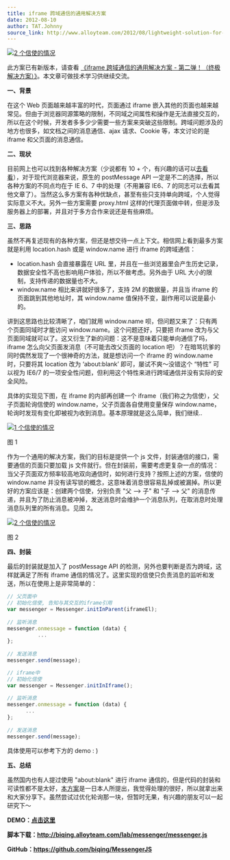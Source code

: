 ```yaml
---
title: iframe 跨域通信的通用解决方案
date: 2012-08-10
author: TAT.Johnny
source_link: http://www.alloyteam.com/2012/08/lightweight-solution-for-an-iframe-cross-domain-communication/
---
```


<!-- {% raw %} - for jekyll -->

[![2 个信使的情况](http://www.alloyteam.com/wp-content/uploads/2012/08/two_messenger.png "图 2")](http://www.alloyteam.com/wp-content/uploads/2012/08/two_messenger.png)

此方案已有新版本，请查看 [《iframe 跨域通信的通用解决方案 - 第二弹！（终极解决方案）》](http://www.alloyteam.com/2013/11/the-second-version-universal-solution-iframe-cross-domain-communication/)。本文章可做技术学习供继续交流。

**一、背景**

在这个 Web 页面越来越丰富的时代，页面通过 iframe 嵌入其他的页面也越来越常见。但由于浏览器同源策略的限制，不同域之间属性和操作是无法直接交互的，所以在这个时候，开发者多多少少需要一些方案来突破这些限制。跨域问题涉及的地方也很多，如文档之间的消息通信、ajax 请求、Cookie 等，本文讨论的是 iframe 和父页面的消息通信。

**二、现状**

目前网上也可以找到各种解决方案（少说都有 10 + 个，有兴趣的话可以[去看看](http://www.woiweb.net/10-cross-domain-methods.html)），对于现代浏览器来说，原生的 postMessage API 一定是不二的选择，所以各种方案的不同点均在于 IE 6、7 中的处理（不用兼容 IE6、7 的同志可以去看其他文章了）。当然这么多方案有各种优缺点，甚至有些只支持单向跨域，个人觉得实际意义不大。另外一些方案需要 proxy.html 这样的代理页面做中转，但是涉及服务器上的部署，并且对于多方合作来说还是有些麻烦。

**三、思路**

虽然不再复述现有的各种方案，但还是想交待一点上下文。相信网上看到最多方案就是利用 location.hash 或是 window.name 进行 iframe 的跨域通信：

-   location.hash 会直接暴露在 URL 里，并且在一些浏览器里会产生历史记录，数据安全性不高也影响用户体验，所以不做考虑。另外由于 URL 大小的限制，支持传递的数据量也不大。
-   window.name 相比来讲就好很多了，支持 2M 的数据量，并且当 iframe 的页面跳到其他地址时，其 window.name 值保持不变，副作用可以说是最小的。

讲到这思路也比较清晰了，咱们就用 window.name 呗，但问题又来了：只有两个页面同域时才能访问 window.name。这个问题还好，只要把 iframe 改为与父页面同域就可以了。这又衍生了新的问题：这不是意味着只能单向通信了吗，iframe 怎么向父页面发消息（不可能去改父页面的 location 吧）？在暗骂坑爹的同时偶然发现了一个很神奇的方法，就是想访问一个 iframe 的 window.name 时，只要将其 location 改为 ‘about:blank’ 即可，屡试不爽～没错这个 “特性” 可以视为 IE6/7 的一项安全性问题，但利用这个特性来进行跨域通信并没有实际的安全风险。

具体的实现见下图，在 iframe 的内部再创建一个 iframe（我们称之为信使），父子页面轮询信使的 window.name，父子页面各自使用变量保存 window.name，轮询时发现有变化即被视为收到消息。基本原理就是这么简单，我们继续..

[![1 个信使的情况](http://www.alloyteam.com/wp-content/uploads/2012/08/one_messenger1.png "图 1")](http://www.alloyteam.com/wp-content/uploads/2012/08/one_messenger1.png)

图 1

作为一个通用的解决方案，我们的目标是提供一个 js 文件，封装通信的接口，需要通信的页面只要加载 js 文件就行。但在封装前，需要考虑更复杂一点的情况：当父子页面双方频率较高地双向通信时，如何进行支持？按照上述的方案，信使的 window.name 并没有读写锁的概念，这意味着消息很容易乱掉或被漏掉。所以更好的方案应该是：创建两个信使，分别负责 "父 --> 子" 和 "子 --> 父" 的消息传递，并且为了防止消息被冲掉，发送消息时会维护一个消息队列，在取消息时处理消息队列里的所有消息。见图 2。

[![2 个信使的情况](http://www.alloyteam.com/wp-content/uploads/2012/08/two_messenger.png "图 2")](http://www.alloyteam.com/wp-content/uploads/2012/08/two_messenger.png)

图 2

**四、封装**

最后的封装就是加入了 postMessage API 的检测，另外也要判断是否为跨域，这样就满足了所有 iframe 通信的情况了。这里实现的信使只负责消息的监听和发送，所以在使用上是非常简单的：

```javascript
// 父页面中
// 初始化信使, 告知与其交互的iframe引用
var messenger = Messenger.initInParent(iframeEl);
 
// 监听消息
messenger.onmessage = function (data) {
          ...
};
 
// 发送消息
messenger.send(message);
```

```javascript
// iframe中
// 初始化信使
var messenger = Messenger.initInIframe();
 
// 监听消息
messenger.onmessage = function (data) {
      ...
};
 
// 发送消息
messenger.send(message);
```

具体使用可以参考下方的 demo : )

**五、总结**

虽然国内也有人提过使用 "about:blank" 进行 iframe 通信的，但是代码的封装和可读性都不是太好，[本方案](http://www.ne.jp/asahi/nanto/moon/2011/12/08/ie-post-message.html)是一日本人所提出，我觉得处理的很好，所以就拿出来和大家分享下。虽然尝试过优化轮询那一块，但暂时无果，有兴趣的朋友可以一起研究下～

**DEMO：[点击这里](http://www.alloyteam.com/wp-content/uploads/2012/08/parent.html)**

**脚本下载：<http://biqing.alloyteam.com/lab/messenger/messenger.js>**

**GitHub：<https://github.com/biqing/MessengerJS>**

<!-- {% endraw %} - for jekyll -->